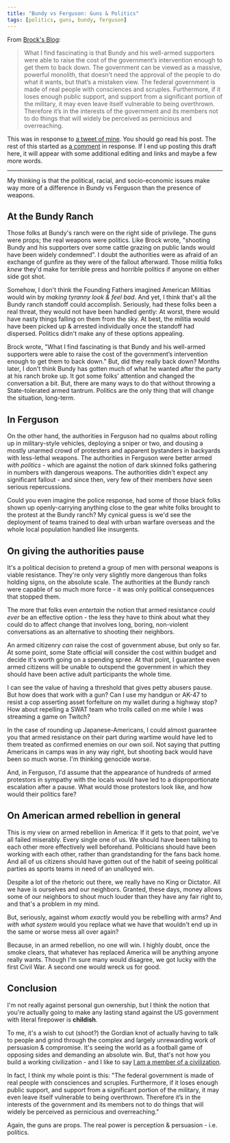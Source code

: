 ```yaml
---
title: "Bundy vs Ferguson: Guns & Politics"
tags: [politics, guns, bundy, ferguson]
---
```


From [Brock's Blog](https://blog.brocktice.com/2014/10/21/armed-citizens-revolution-and-costs/):

> What I find fascinating is that Bundy and his well-armed supporters were able to raise the cost of the government’s intervention enough to get them to back down. The government can be viewed as a massive, powerful monolith, that doesn’t need the approval of the people to do what it wants, but that’s a mistaken view. The federal government is made of real people with consciences and scruples. Furthermore, if it loses enough public support, and support from a significant portion of the military, it may even leave itself vulnerable to being overthrown. Therefore it’s in the interests of the government and its members not to do things that will widely be perceived as pernicious and overreaching.

This was in response to [a tweet of mine](https://twitter.com/lmorchard/status/522957862793134080). You should go
read his post. The rest of this started as [a comment](https://blog.brocktice.com/2014/10/21/armed-citizens-revolution-and-costs/comment-page-1/#comment-81095)
in response.  If I end up posting this draft here, it will appear
with some additional editing and links and maybe a few more words.

* * *
<!--more-->

My thinking is that the political, racial, and socio-economic issues make way
more of a difference in Bundy vs Ferguson than the presence of weapons.

## At the Bundy Ranch

Those folks at Bundy's ranch were on the right side of privilege. The guns were
props; the real weapons were politics. Like Brock wrote, "shooting
Bundy and his supporters over some cattle grazing on public lands would have
been widely condemned". I doubt the authorities were as afraid of an exchange
of gunfire as they were of the fallout afterward. Those militia folks
<i>knew</i> they'd make for terrible press and horrible politics if anyone on
either side got shot. 

Somehow, I don't think the Founding Fathers imagined American Militias would
win by <i>making tyranny look & feel bad</i>. And yet, I
think that's all the Bundy ranch standoff could accomplish. Seriously, had these
folks been a real threat, they would not have been handled gently: At worst, there
would have nasty things falling on them from the sky. At best, the militia
would have been picked up & arrested individually once the standoff had
dispersed. Politics didn't make any of these options appealing.

Brock wrote, "What I find fascinating is that Bundy and his well-armed
supporters were able to raise the cost of the government’s intervention enough
to get them to back down." But, did they really back down? Months later, I
don't think Bundy has gotten much of what he wanted after the party at his
ranch broke up. It got some folks' attention and changed the conversation a
bit. But, there are many ways to do that without throwing a State-tolerated
armed tantrum.  Politics are the only thing that will change the situation,
long-term.

## In Ferguson

On the other hand, the authorities in Ferguson had no qualms about rolling up
in military-style vehicles, deploying a sniper or two, and dousing a mostly
unarmed crowd of protesters and apparent bystanders in backyards with
less-lethal weapons. The authorities in Ferguson were better armed <i>with
politics</i> - which are against the notion of dark skinned folks gathering in
numbers with dangerous weapons. The authorities didn't expect any significant
fallout - and since then, very few of their members <i>have</i> seen serious
repercussions.

Could you even imagine the police response, had some of those black folks shown
up openly-carrying anything close to the gear white folks brought to the
protest at the Bundy ranch? My cynical guess is we'd see the deployment of
teams trained to deal with urban warfare overseas and the whole local
population handled like insurgents.

## On giving the authorities pause

It's a political decision to pretend a group of men with personal weapons is
viable resistance. They're only very slightly more dangerous than folks holding
signs, on the absolute scale. The authorities at the Bundy ranch were capable
of so much more force - it was only political consequences that stopped them.

The more that folks even <i>entertain</i> the notion that armed resistance
<i>could ever</i> be an effective option - the less they have to think about
what they could do to affect change that involves long, boring, non-violent
conversations as an alternative to shooting their neighbors. 

An armed citizenry <i>can</i> raise the cost of government abuse, but only so
far. At some point, some State official will consider the cost within budget
and decide it's worth going on a spending spree. At that point, I guarantee
even armed citizens will be unable to outspend the government in which they
should have been active adult participants the whole time.

I can see the value of having a threshold that gives petty abusers
pause. But how does that work with a gun? Can I use my handgun or AK-47 to
resist a cop asserting asset forfeiture on my wallet during a highway stop? How
about repelling a SWAT team who trolls called on me while I was streaming a
game on Twitch?

In the case of rounding up Japanese-Americans, I could almost guarantee you
that armed resistance on their part during wartime would have led to them
treated as confirmed enemies on our own soil. Not saying that putting Americans
in camps was in any way right, but shooting back would have been so much worse.
I'm thinking genocide worse.

And, in Ferguson, I'd assume that the appearance of hundreds of armed
protestors in sympathy with the locals would have led to a disproportionate
escalation after a pause. What would those protestors look like, and how would
their politics fare?

## On American armed rebellion in general

This is my view on armed rebellion in America: If it gets to that point, we've
all failed miserably. Every single one of us. We should have been talking to
each other more effectively well beforehand. Politicians should have been
working with each other, rather than grandstanding for the fans back home. And
all of us citizens should have gotten out of the habit of seeing political
parties as sports teams in need of an unalloyed win.

Despite a lot of the rhetoric
out there, we really have no King or Dictator. All we have is ourselves and our
neighbors. Granted, these days, money allows some of our neighbors to shout
much louder than they have any fair right to, and that's a problem in my mind.

But, seriously, against *whom exactly* would you be rebelling with arms? And
*with what system* would you replace what we have that wouldn't end up in the
same or worse mess all over again?

Because, in an armed rebellion, no one will win. I highly doubt, once the smoke
clears, that whatever has replaced America will be anything anyone really
wants. Though I'm sure many would disagree, we got lucky with the first Civil
War. A second one would wreck us for good.

## Conclusion

I'm not really against personal gun ownership, but I think the notion that
you're actually going to make any lasting stand against the US government with
literal firepower is **childish**.

To me, it's a wish to cut (shoot?) the Gordian knot of actually having to talk
to people and grind through the complex and largely unrewarding work of
persuasion & compromise. It's seeing the world as a football game of opposing
sides and demanding an absolute win. But, that's not how you build a working
civilization - and I like to say <a href="http://www.davidbrin.com/parting.htm">I am a member of a
civilization</a>.

In fact, I think my whole point is this: "The federal government is made of
real people with consciences and scruples. Furthermore, if it loses enough
public support, and support from a significant portion of the military, it may
even leave itself vulnerable to being overthrown. Therefore it’s in the
interests of the government and its members not to do things that will widely
be perceived as pernicious and overreaching."

Again, the guns are props. The real power is perception & persuasion - i.e.
politics.
